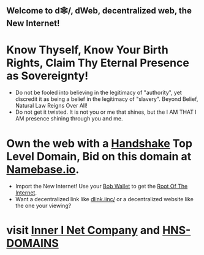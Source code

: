 ## Welcome to d🕸/, dWeb, decentralized web, the New Internet!

# Know Thyself, Know Your Birth Rights, Claim Thy Eternal Presence as Sovereignty!
- Do not be fooled into believing in the legitimacy of "authority", yet discredit it as being a belief in the legitimacy of "slavery". Beyond Belief, Natural Law Reigns Over All!
- Do not get it twisted. It is not you or me that shines, but the I AM THAT I AM presence shining through you and me.
# Own the web with a [Handshake](https://handshake.org/) Top Level Domain, Bid on this domain at [Namebase.io](https://namebase.io/domains/xn--d-rn3s). 
- Import the New Internet! Use your [Bob Wallet](https://bobwallet.io/) to get the [Root Of The Internet](http://rootoftheinternet.hns.to/).
- Want a decentralized link like [dlink.iinc/](http://dlink.iinc.hns.to/) or a decentralized website like the one your viewing? 
# visit [Inner I Net Company](http://shapereality.innerinetcompany.hns.to/) and [HNS-DOMAINS](http://home.hns-domains.hns.to/)
